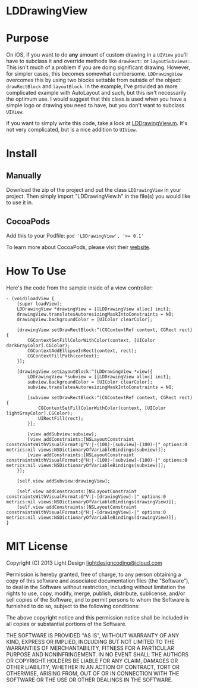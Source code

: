 LDDrawingView
=============

# Purpose

On iOS, if you want to do **any** amount of custom drawing in a `UIView` you'll have to subclass it and override methods like `drawRect:` or `layoutSubviews:`. This isn't much of a problem if you are doing significant drawing. However, for simpler cases, this becomes somewhat cumbersome. `LDDrawingView` overcomes this by using two blocks settable from outside of the object: `drawRectBlock` and `layoutBlock`. In the example, I've provided an more complicated example with AutoLayout and such, but this isn't necessarily the optimum use. I would suggest that this class is used when you have a simple logo or drawing you need to have, but you don't want to subclass `UIView`.

If you want to simply write this code, take a look at [LDDrawingView.m](LDDrawingView/LDDrawingView.m). It's not very complicated, but is a nice addition to `UIView`.

# Install

## Manually
Download the zip of the project and put the class `LDDrawingView` in your project. Then simply import "LDDrawingView.h" in the file(s) you would like to use it in.

## CocoaPods
Add this to your Podfile: ```pod 'LDDrawingView', '>= 0.1'```

To learn more about CocoaPods, please visit their [website](http://cocoapods.org).

# How To Use

Here's the code from the sample inside of a view controller:

```objc
- (void)loadView {
    [super loadView];
    LDDrawingView *drawingView = [[LDDrawingView alloc] init];
    drawingView.translatesAutoresizingMaskIntoConstraints = NO;
    drawingView.backgroundColor = [UIColor clearColor];
    
    [drawingView setDrawRectBlock:^(CGContextRef context, CGRect rect){
        CGContextSetFillColorWithColor(context, [UIColor darkGrayColor].CGColor);
        CGContextAddEllipseInRect(context, rect);
        CGContextFillPath(context);
    }];
    
    [drawingView setLayoutBlock:^(LDDrawingView *view){
        LDDrawingView *subview = [[LDDrawingView alloc] init];
        subview.backgroundColor = [UIColor clearColor];
        subview.translatesAutoresizingMaskIntoConstraints = NO;
        
        [subview setDrawRectBlock:^(CGContextRef context, CGRect rect){
            CGContextSetFillColorWithColor(context, [UIColor lightGrayColor].CGColor);
            UIRectFill(rect);
        }];
        
        [view addSubview:subview];
        [view addConstraints:[NSLayoutConstraint constraintsWithVisualFormat:@"V:|-(100)-[subview]-(100)-|" options:0 metrics:nil views:NSDictionaryOfVariableBindings(subview)]];
        [view addConstraints:[NSLayoutConstraint constraintsWithVisualFormat:@"H:|-(100)-[subview]-(100)-|" options:0 metrics:nil views:NSDictionaryOfVariableBindings(subview)]];
    }];
    
    [self.view addSubview:drawingView];
    
    [self.view addConstraints:[NSLayoutConstraint constraintsWithVisualFormat:@"V:|-[drawingView]-|" options:0 metrics:nil views:NSDictionaryOfVariableBindings(drawingView)]];
    [self.view addConstraints:[NSLayoutConstraint constraintsWithVisualFormat:@"H:|-[drawingView]-|" options:0 metrics:nil views:NSDictionaryOfVariableBindings(drawingView)]];
}
```

# MIT License

Copyright (C) 2013 Light Design <lightdesigncoding@icloud.com>

Permission is hereby granted, free of charge, to any person obtaining a copy of this software and associated documentation files (the "Software"), to deal in the Software without restriction, including without limitation the rights to use, copy, modify, merge, publish, distribute, sublicense, and/or sell copies of the Software, and to permit persons to whom the Software is furnished to do so, subject to the following conditions:

The above copyright notice and this permission notice shall be included in all copies or substantial portions of the Software.

THE SOFTWARE IS PROVIDED "AS IS", WITHOUT WARRANTY OF ANY KIND, EXPRESS OR IMPLIED, INCLUDING BUT NOT LIMITED TO THE WARRANTIES OF MERCHANTABILITY, FITNESS FOR A PARTICULAR PURPOSE AND NONINFRINGEMENT. IN NO EVENT SHALL THE AUTHORS OR COPYRIGHT HOLDERS BE LIABLE FOR ANY CLAIM, DAMAGES OR OTHER LIABILITY, WHETHER IN AN ACTION OF CONTRACT, TORT OR OTHERWISE, ARISING FROM, OUT OF OR IN CONNECTION WITH THE SOFTWARE OR THE USE OR OTHER DEALINGS IN THE SOFTWARE.
